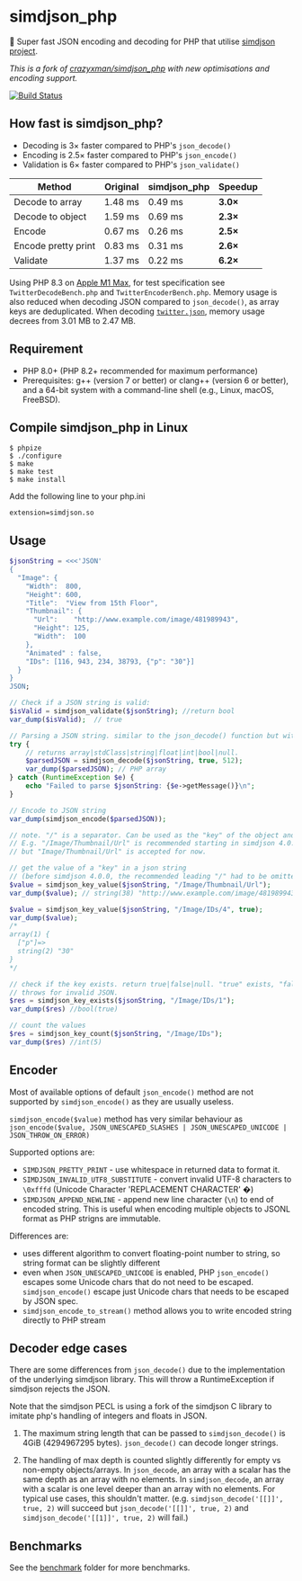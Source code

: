 # simdjson_php

🚀 Super fast JSON encoding and decoding for PHP that utilise [simdjson project](https://github.com/lemire/simdjson). 

*This is a fork of [crazyxman/simdjson_php](https://github.com/crazyxman/simdjson_php) with new optimisations and encoding support.*

[![Build Status](https://github.com/JakubOnderka/simdjson_php/actions/workflows/integration.yml/badge.svg?branch=master)](https://github.com/JakubOnderka/simdjson_php/actions/workflows/integration.yml?query=branch%3Amaster)

## How fast is simdjson_php?

* Decoding is 3× faster compared to PHP's `json_decode()`
* Encoding is 2.5× faster compared to PHP's `json_encode()`
* Validation is 6× faster compared to PHP's `json_validate()`

| Method              | Original | simdjson_php | Speedup  |
|---------------------|----------|--------------|----------| 
| Decode to array     | 1.48 ms  | 0.49 ms      | **3.0×** |
| Decode to object    | 1.59 ms  | 0.69 ms      | **2.3×** |
| Encode              | 0.67 ms  | 0.26 ms      | **2.5×** |
| Encode pretty print | 0.83 ms  | 0.31 ms      | **2.6×** |
| Validate            | 1.37 ms  | 0.22 ms      | **6.2×** |

Using PHP 8.3 on [Apple M1 Max](https://en.wikipedia.org/wiki/Apple_M1#M1_Pro_and_M1_Max), for test specification see `TwitterDecodeBench.php` and `TwitterEncoderBench.php`.
Memory usage is also reduced when decoding JSON compared to `json_decode()`, as array keys are deduplicated. When decoding [`twitter.json`](jsonexamples/twitter.json), memory usage decrees from 3.01 MB to 2.47 MB.

## Requirement

- PHP 8.0+ (PHP 8.2+ recommended for maximum performance)
- Prerequisites: g++ (version 7 or better) or clang++ (version 6 or better), and a 64-bit system with a command-line shell (e.g., Linux, macOS, FreeBSD).

## Compile simdjson_php in Linux
```
$ phpize
$ ./configure
$ make
$ make test
$ make install
```

Add the following line to your php.ini

```
extension=simdjson.so
```

## Usage
```php
$jsonString = <<<'JSON'
{
  "Image": {
    "Width":  800,
    "Height": 600,
    "Title":  "View from 15th Floor",
    "Thumbnail": {
      "Url":    "http://www.example.com/image/481989943",
      "Height": 125,
      "Width":  100
    },
    "Animated" : false,
    "IDs": [116, 943, 234, 38793, {"p": "30"}]
  }
}
JSON;

// Check if a JSON string is valid:
$isValid = simdjson_validate($jsonString); //return bool
var_dump($isValid);  // true

// Parsing a JSON string. similar to the json_decode() function but without the fourth argument
try {
    // returns array|stdClass|string|float|int|bool|null.
    $parsedJSON = simdjson_decode($jsonString, true, 512);
    var_dump($parsedJSON); // PHP array
} catch (RuntimeException $e) {
    echo "Failed to parse $jsonString: {$e->getMessage()}\n";
}

// Encode to JSON string
var_dump(simdjson_encode($parsedJSON));

// note. "/" is a separator. Can be used as the "key" of the object and the "index" of the array
// E.g. "/Image/Thumbnail/Url" is recommended starting in simdjson 4.0.0,
// but "Image/Thumbnail/Url" is accepted for now.

// get the value of a "key" in a json string
// (before simdjson 4.0.0, the recommended leading "/" had to be omitted)
$value = simdjson_key_value($jsonString, "/Image/Thumbnail/Url");
var_dump($value); // string(38) "http://www.example.com/image/481989943"

$value = simdjson_key_value($jsonString, "/Image/IDs/4", true);
var_dump($value);
/*
array(1) {
  ["p"]=>
  string(2) "30"
}
*/

// check if the key exists. return true|false|null. "true" exists, "false" does not exist,
// throws for invalid JSON.
$res = simdjson_key_exists($jsonString, "/Image/IDs/1");
var_dump($res) //bool(true)

// count the values
$res = simdjson_key_count($jsonString, "/Image/IDs");
var_dump($res) //int(5)
```

## Encoder

Most of available options of default `json_encode()` method are not supported by `simdjson_encode()` as they are usually useless.

`simdjson_encode($value)` method has very similar behaviour as `json_encode($value, JSON_UNESCAPED_SLASHES | JSON_UNESCAPED_UNICODE | JSON_THROW_ON_ERROR)`

Supported options are:
* `SIMDJSON_PRETTY_PRINT` - use whitespace in returned data to format it.
* `SIMDJSON_INVALID_UTF8_SUBSTITUTE` - convert invalid UTF-8 characters to `\0xfffd` (Unicode Character 'REPLACEMENT CHARACTER' �)
* `SIMDJSON_APPEND_NEWLINE` - append new line character (`\n`) to end of encoded string. This is useful when encoding multiple objects to JSONL format as PHP strigns are immutable.

Differences are:
* uses different algorithm to convert floating-point number to string, so string format can be slightly different
* even when `JSON_UNESCAPED_UNICODE` is enabled, PHP `json_encode()` escapes some Unicode chars that do not need to be escaped. `simdjson_encode()` escape just Unicode chars that needs to be escaped by JSON spec.
* `simdjson_encode_to_stream()` method allows you to write encoded string directly to PHP stream

## Decoder edge cases

There are some differences from `json_decode()` due to the implementation of the underlying simdjson library. This will throw a RuntimeException if simdjson rejects the JSON.

Note that the simdjson PECL is using a fork of the simdjson C library to imitate php's handling of integers and floats in JSON.

1) The maximum string length that can be passed to `simdjson_decode()` is 4GiB (4294967295 bytes).
   `json_decode()` can decode longer strings.

2) The handling of max depth is counted slightly differently for empty vs non-empty objects/arrays.
   In `json_decode`, an array with a scalar has the same depth as an array with no elements.
   In `simdjson_decode`, an array with a scalar is one level deeper than an array with no elements.
   For typical use cases, this shouldn't matter.
   (e.g. `simdjson_decode('[[]]', true, 2)` will succeed but `json_decode('[[]]', true, 2)` and `simdjson_decode('[[1]]', true, 2)` will fail.)

## Benchmarks
See the [benchmark](./benchmark) folder for more benchmarks.
